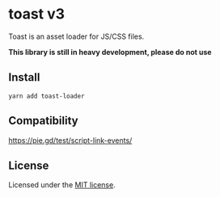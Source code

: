 # toast v3

Toast is an asset loader for JS/CSS files.

__This library is still in heavy development, please do not use__

## Install

```
yarn add toast-loader
```

## Compatibility

https://pie.gd/test/script-link-events/

## License

Licensed under the [MIT license](http://dreamysource.mit-license.org).
